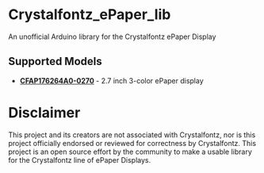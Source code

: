 # Crystalfontz_ePaper_lib
An unofficial Arduino library for the Crystalfontz ePaper Display

## Supported Models

* **[CFAP176264A0-0270](https://www.crystalfontz.com/product/cfap176264a00270-3-color-epaper-display)** - 2.7 inch 3-color ePaper display

# Disclaimer 

This project and its creators are not associated with Crystalfontz, nor is this project officially endorsed or reviewed for correctness by Crystalfontz. This project is an open source effort by the community to make a usable library for the Crystalfontz line of ePaper Displays.

